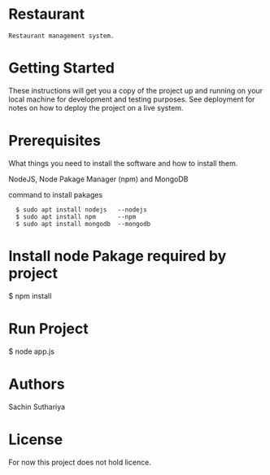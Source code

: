 # Restaurant

    Restaurant management system.

# Getting Started

These instructions will get you a copy of the project up and running on your local machine for development and testing purposes. See deployment for notes on how to deploy the project on a live system.

# Prerequisites

What things you need to install the software and how to install them.

NodeJS,
Node Pakage Manager (npm) and
MongoDB

command to install pakages

      $ sudo apt install nodejs   --nodejs
      $ sudo apt install npm      --npm
      $ sudo apt install mongodb  --mongodb

# Install node Pakage required by project

   $ npm install

# Run Project

$ node app.js

# Authors

Sachin Suthariya

# License

For now this project does not hold licence.